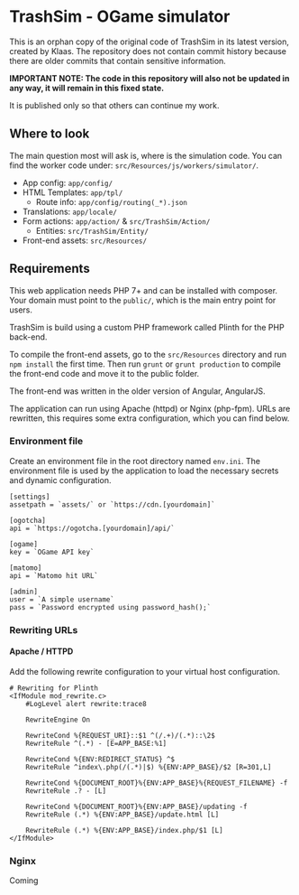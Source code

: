 # TrashSim - OGame simulator

This is an orphan copy of the original code of TrashSim in its latest version, created by Klaas.
The repository does not contain commit history because there are older commits that contain sensitive information.

__IMPORTANT NOTE: The code in this repository will also not be updated in any way, it will remain in this fixed state.__

It is published only so that others can continue my work. 

## Where to look
The main question most will ask is, where is the simulation code.
You can find the worker code under: `src/Resources/js/workers/simulator/`.

* App config: `app/config/`
* HTML Templates: `app/tpl/`
  * Route info: `app/config/routing(_*).json`
* Translations: `app/locale/`
* Form actions: `app/action/` & `src/TrashSim/Action/`
  * Entities: `src/TrashSim/Entity/`
* Front-end assets: `src/Resources/`
  
## Requirements
This web application needs PHP 7+ and can be installed with composer.
Your domain must point to the `public/`, which is the main entry point for users.

TrashSim is build using a custom PHP framework called Plinth for the PHP back-end.

To compile the front-end assets, go to the `src/Resources` directory and run `npm install` the first time.
Then run `grunt` or `grunt production` to compile the front-end code and move it to the public folder.

The front-end was written in the older version of Angular, AngularJS.

The application can run using Apache (httpd) or Nginx (php-fpm).
URLs are rewritten, this requires some extra configuration, which you can find below.

### Environment file
Create an environment file in the root directory named `env.ini`.
The environment file is used by the application to load the necessary secrets and dynamic configuration.

```
[settings]  
assetpath = `assets/` or `https://cdn.[yourdomain]` 

[ogotcha]  
api = `https://ogotcha.[yourdomain]/api/`

[ogame]  
key = `OGame API key`

[matomo]  
api = `Matomo hit URL`

[admin]  
user = `A simple username`  
pass = `Password encrypted using password_hash();`
```

### Rewriting URLs

#### Apache / HTTPD

Add the following rewrite configuration to your virtual host configuration.

```
# Rewriting for Plinth
<IfModule mod_rewrite.c>
    #LogLevel alert rewrite:trace8

    RewriteEngine On

    RewriteCond %{REQUEST_URI}::$1 ^(/.+)/(.*)::\2$
    RewriteRule ^(.*) - [E=APP_BASE:%1]

    RewriteCond %{ENV:REDIRECT_STATUS} ^$
    RewriteRule ^index\.php(/(.*)|$) %{ENV:APP_BASE}/$2 [R=301,L]

    RewriteCond %{DOCUMENT_ROOT}%{ENV:APP_BASE}%{REQUEST_FILENAME} -f
    RewriteRule .? - [L]

    RewriteCond %{DOCUMENT_ROOT}%{ENV:APP_BASE}/updating -f
    RewriteRule (.*) %{ENV:APP_BASE}/update.html [L]

    RewriteRule (.*) %{ENV:APP_BASE}/index.php/$1 [L]
</IfModule>
```

### Nginx

Coming

```

```